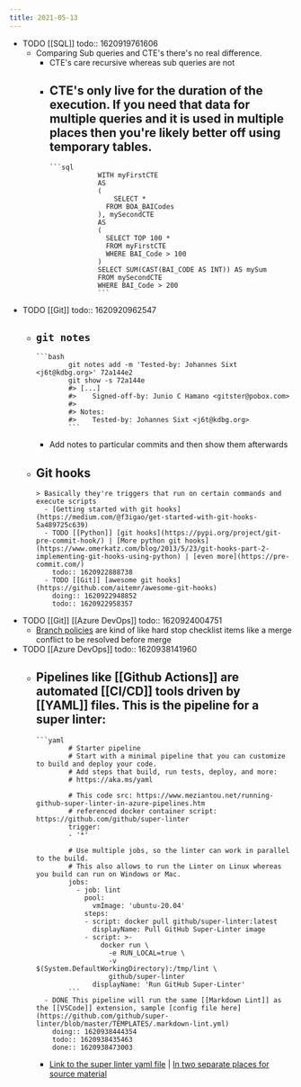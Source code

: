 ```yaml
---
title: 2021-05-13
---
```


- TODO [[SQL]]
  todo:: 1620919761606
	- Comparing Sub queries and CTE's there's no real difference.
		- CTE's care recursive whereas sub queries are not
		- CTE's only live for the duration of the execution. If you need that data for multiple queries and it is used in multiple places then you're likely better off using temporary tables.
			-
			  ```sql
			  			  WITH myFirstCTE
			  			  AS
			  			  (
			  			      SELECT * 
			  			  	FROM BOA_BAICodes
			  			  ), mySecondCTE
			  			  AS
			  			  (
			  			  	SELECT TOP 100 *
			  			  	FROM myFirstCTE
			  			  	WHERE BAI_Code > 100
			  			  )
			  			  SELECT SUM(CAST(BAI_CODE AS INT)) AS mySum
			  			  FROM mySecondCTE
			  			  WHERE BAI_Code > 200
			  			  ```
- TODO [[Git]]
  todo:: 1620920962547
	- `git notes`
		-
		  ```bash
		  		  git notes add -m 'Tested-by: Johannes Sixt <j6t@kdbg.org>' 72a144e2
		  		  git show -s 72a144e
		  		  #> [...]
		  		  #>    Signed-off-by: Junio C Hamano <gitster@pobox.com>
		  		  #>
		  		  #> Notes:
		  		  #>    Tested-by: Johannes Sixt <j6t@kdbg.org>
		  		  ```
		- Add notes to particular commits and then show them afterwards
	- Git hooks
		-
		  > Basically they're triggers that run on certain commands and execute scripts
			- [Getting started with git hooks](https://medium.com/@f3igao/get-started-with-git-hooks-5a489725c639)
			- TODO [[Python]] [git hooks](https://pypi.org/project/git-pre-commit-hook/) | [More python git hooks](https://www.omerkatz.com/blog/2013/5/23/git-hooks-part-2-implementing-git-hooks-using-python) | [even more](https://pre-commit.com/)
			  todo:: 1620922888738
			- TODO [[Git]] [awesome git hooks](https://github.com/aitemr/awesome-git-hooks)
			  doing:: 1620922948852
			  todo:: 1620922958357
- TODO [[Git]] [[Azure DevOps]]
  todo:: 1620924004751
	- [Branch policies](https://docs.microsoft.com/en-us/azure/devops/repos/git/branch-policies?view=azure-devops) are kind of like hard stop checklist items like a merge conflict to be resolved before merge
- TODO [[Azure DevOps]]
  todo:: 1620938141960
	- Pipelines like [[Github Actions]] are automated [[CI/CD]] tools driven by [[YAML]] files. This is the pipeline for a super linter:
		-
		  ```yaml
		  		  # Starter pipeline
		  		  # Start with a minimal pipeline that you can customize to build and deploy your code.
		  		  # Add steps that build, run tests, deploy, and more:
		  		  # https://aka.ms/yaml
		  		  
		  		  # This code src: https://www.meziantou.net/running-github-super-linter-in-azure-pipelines.htm
		  		  # referenced docker container script: https://github.com/github/super-linter
		  		  trigger:
		  		  - '*'
		  		  
		  		  # Use multiple jobs, so the linter can work in parallel to the build.
		  		  # This also allows to run the Linter on Linux whereas you build can run on Windows or Mac.
		  		  jobs:
		  		    - job: lint
		  		      pool:
		  		        vmImage: 'ubuntu-20.04'
		  		      steps:
		  		      - script: docker pull github/super-linter:latest
		  		        displayName: Pull GitHub Super-Linter image
		  		      - script: >-
		  		          docker run \
		  		            -e RUN_LOCAL=true \
		  		            -v $(System.DefaultWorkingDirectory):/tmp/lint \
		  		            github/super-linter
		  		        displayName: 'Run GitHub Super-Linter'
		  		  ```
			- DONE This pipeline will run the same [[Markdown Lint]] as the [[VSCode]] extension, sample [config file here](https://github.com/github/super-linter/blob/master/TEMPLATES/.markdown-lint.yml)
			  doing:: 1620938444354
			  todo:: 1620938435463
			  done:: 1620938473003
		- [Link to the super linter yaml file](https://www.meziantou.net/running-github-super-linter-in-azure-pipelines.htm) | [In two separate places for source material](https://blog.tyang.org/2020/06/27/use-github-super-linter-in-azure-pipelines/)